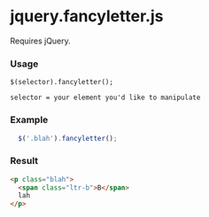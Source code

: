 # jquery.fancyletter.js

Requires jQuery.

### Usage

```code
$(selector).fancyletter();

selector = your element you'd like to manipulate
```
### Example

```javascript
  $('.blah').fancyletter();
```

### Result

```html
<p class="blah">
  <span class="ltr-b">B</span>
  lah
</p>
```
